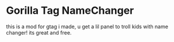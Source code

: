 # Gorilla Tag NameChanger
this is a mod for gtag i made, u get a lil panel to troll kids with name changer! its great and free.
